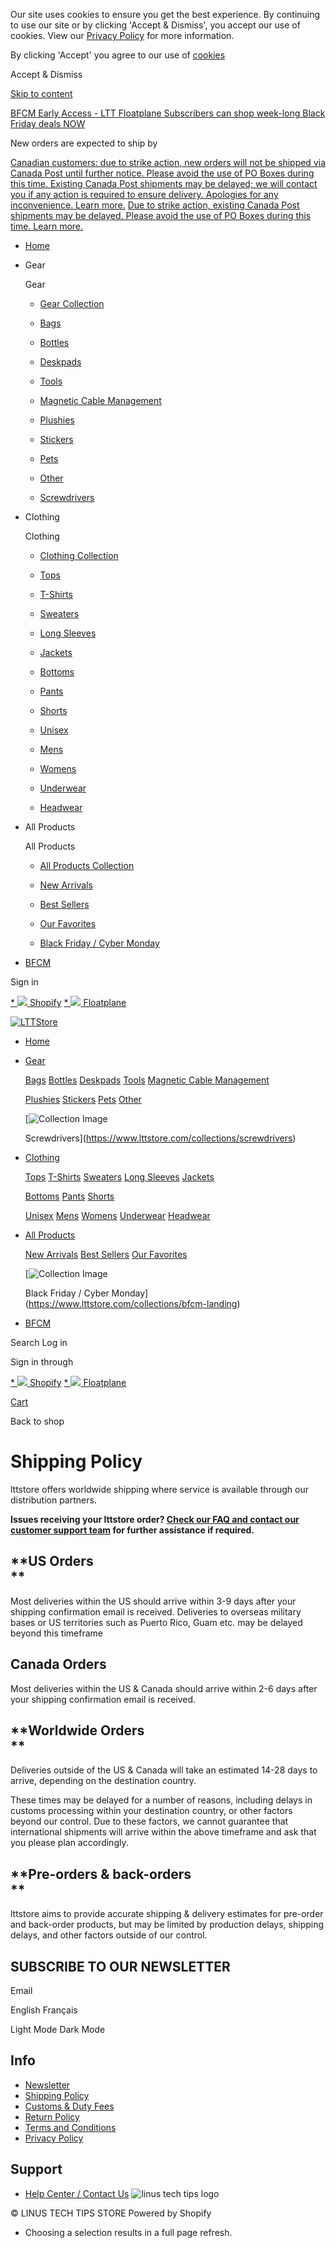 Our site uses cookies to ensure you get the best experience. By continuing to use our site or by clicking 'Accept & Dismiss', you accept our use of cookies. View our [Privacy Policy](https://www.lttstore.com/pages/privacy-policy) for more information.

By clicking 'Accept' you agree to our use of [cookies](https://www.lttstore.com/pages/privacy-policy)

Accept & Dismiss

[Skip to content](#MainContent)

[BFCM Early Access - LTT Floatplane Subscribers can shop week-long Black Friday deals NOW](https://www.lttstore.com/collections/bfcm-landing)

New orders are expected to ship by

[Canadian customers: due to strike action, new orders will not be shipped via Canada Post until further notice. Please avoid the use of PO Boxes during this time. Existing Canada Post shipments may be delayed; we will contact you if any action is required to ensure delivery. Apologies for any inconvenience. Learn more.](https://lttstore.gorgias.help/en-US/service-alert-canada-post-strike-964023) [Due to strike action, existing Canada Post shipments may be delayed. Please avoid the use of PO Boxes during this time. Learn more.](https://lttstore.gorgias.help/en-US/service-alert-canada-post-strike-964023)

     

* [Home](https://www.lttstore.com/)
* Gear
    
    Gear
    
    * [Gear Collection](https://www.lttstore.com/collections/accessories)
    * [](https://www.lttstore.com/collections/accessories)[Bags](https://www.lttstore.com/collections/accessories?filter.p.m.filter.gear_type=Bags+%26+Backpacks&sort_by=best-selling)
    
    * [Bottles](https://www.lttstore.com/bottles)
    * [Deskpads](https://www.lttstore.com/deskpads)
    * [Tools](https://www.lttstore.com/tools)
    * [Magnetic Cable Management](https://www.lttstore.com/collections/mcm-landing)
    * [Plushies](https://www.lttstore.com/plushies)
    
    * [Stickers](https://www.lttstore.com/stickers)
    * [Pets](https://www.lttstore.com/pets)
    * [Other](https://www.lttstore.com/other-gear)
    * [Screwdrivers](https://www.lttstore.com/collections/screwdrivers)
    
* Clothing
    
    Clothing
    
    * [Clothing Collection](https://www.lttstore.com/collections/clothing)
    * [](https://www.lttstore.com/collections/clothing)[Tops](https://www.lttstore.com/tops)
    
    * [T-Shirts](https://www.lttstore.com/tshirts)
    * [Sweaters](https://www.lttstore.com/sweaters)
    * [Long Sleeves](https://www.lttstore.com/long-sleeves)
    * [Jackets](https://www.lttstore.com/jackets)
    * [Bottoms](https://www.lttstore.com/bottoms)
    
    * [Pants](https://www.lttstore.com/collections/clothing?filter.p.m.filter.clothing_type=Pants&sort_by=manual)
    * [Shorts](https://www.lttstore.com/shorts)
    * [Unisex](https://www.lttstore.com/unisex)
    
    * [Mens](https://www.lttstore.com/mens)
    * [Womens](https://www.lttstore.com/womens)
    * [Underwear](https://www.lttstore.com/underwear)
    * [Headwear](https://www.lttstore.com/headwear)
    
* All Products
    
    All Products
    
    * [All Products Collection](https://www.lttstore.com/collections/all-products-1)
    * [](https://www.lttstore.com/collections/all-products-1)[New Arrivals](https://www.lttstore.com/collections/all-products-1)
    
    * [Best Sellers](https://www.lttstore.com/collections/all-products)
    * [Our Favorites](https://www.lttstore.com/collections/top-sellers)
    * [Black Friday / Cyber Monday](https://www.lttstore.com/collections/bfcm-landing)
    
* [BFCM](https://www.lttstore.com/collections/bfcm-landing)

Sign in

 [* ![](//www.lttstore.com/cdn/shop/t/130/assets/shopify-logo.svg?v=182554083611724108241732308947) Shopify](https://www.lttstore.com/account/login) [* ![](//www.lttstore.com/cdn/shop/t/130/assets/floatplane-logo-notext.svg?v=135174765184720699891732308947) Floatplane](https://floatplane.com/channel/linustechtips/shopify/login?redirect=https://www.lttstore.com)

[![LTTStore](//www.lttstore.com/cdn/shop/files/LTT_Logo.png?v=1667427218&width=50)](https://www.lttstore.com/)

* [Home](https://www.lttstore.com/)
* [Gear](https://www.lttstore.com/collections/accessories)
    
    [Bags](https://www.lttstore.com/collections/accessories?filter.p.m.filter.gear_type=Bags+%26+Backpacks&sort_by=best-selling) [Bottles](https://www.lttstore.com/bottles) [Deskpads](https://www.lttstore.com/deskpads) [Tools](https://www.lttstore.com/tools) [Magnetic Cable Management](https://www.lttstore.com/collections/mcm-landing)
    
    [Plushies](https://www.lttstore.com/plushies) [Stickers](https://www.lttstore.com/stickers) [Pets](https://www.lttstore.com/pets) [Other](https://www.lttstore.com/other-gear)
    
    [![Collection Image](//www.lttstore.com/cdn/shop/collections/Header_Banner.png?v=1732510672&width=400)
    
    Screwdrivers](https://www.lttstore.com/collections/screwdrivers)
    
* [Clothing](https://www.lttstore.com/collections/clothing)
    
    [Tops](https://www.lttstore.com/tops) [T-Shirts](https://www.lttstore.com/tshirts) [Sweaters](https://www.lttstore.com/sweaters) [Long Sleeves](https://www.lttstore.com/long-sleeves) [Jackets](https://www.lttstore.com/jackets)
    
    [Bottoms](https://www.lttstore.com/bottoms) [Pants](https://www.lttstore.com/collections/clothing?filter.p.m.filter.clothing_type=Pants&sort_by=manual) [Shorts](https://www.lttstore.com/shorts)
    
    [Unisex](https://www.lttstore.com/unisex) [Mens](https://www.lttstore.com/mens) [Womens](https://www.lttstore.com/womens) [Underwear](https://www.lttstore.com/underwear) [Headwear](https://www.lttstore.com/headwear)
    
* [All Products](https://www.lttstore.com/collections/all-products-1)
    
    [New Arrivals](https://www.lttstore.com/collections/all-products-1) [Best Sellers](https://www.lttstore.com/collections/all-products) [Our Favorites](https://www.lttstore.com/collections/top-sellers)
    
    [![Collection Image](//www.lttstore.com/cdn/shop/collections/BFCM_Menu_Thumbnail.jpg?v=1732511965&width=400)
    
    Black Friday / Cyber Monday](https://www.lttstore.com/collections/bfcm-landing)
    
* [BFCM](https://www.lttstore.com/collections/bfcm-landing)

 Search Log in 

Sign in through

 [* ![](//www.lttstore.com/cdn/shop/t/130/assets/shopify-logo.svg?v=182554083611724108241732308947) Shopify](https://www.lttstore.com/account/login) [* ![](//www.lttstore.com/cdn/shop/t/130/assets/floatplane-logo-notext.svg?v=135174765184720699891732308947) Floatplane](https://floatplane.com/channel/linustechtips/shopify/login?redirect=https://www.lttstore.com)

[Cart](https://www.lttstore.com/cart)

 

Back to shop

Shipping Policy
===============

lttstore offers worldwide shipping where service is available through our distribution partners.

**Issues receiving your lttstore order? [Check our FAQ and contact our customer support team](https://www.lttstore.com/pages/faq "LTT Store Help Center") for further assistance if required.**

**US Orders  
**
----------------

Most deliveries within the US should arrive within 3-9 days after your shipping confirmation email is received. Deliveries to overseas military bases or US territories such as Puerto Rico, Guam etc. may be delayed beyond this timeframe

**Canada Orders**
-----------------

Most deliveries within the US & Canada should arrive within 2-6 days after your shipping confirmation email is received.

**Worldwide Orders  
**
-----------------------

Deliveries outside of the US & Canada will take an estimated 14-28 days to arrive, depending on the destination country.

These times may be delayed for a number of reasons, including delays in customs processing within your destination country, or other factors beyond our control. Due to these factors, we cannot guarantee that international shipments will arrive within the above timeframe and ask that you please plan accordingly.

**Pre-orders & back-orders  
**
-------------------------------

lttstore aims to provide accurate shipping & delivery estimates for pre-order and back-order products, but may be limited by production delays, shipping delays, and other factors outside of our control.

      

SUBSCRIBE TO OUR NEWSLETTER
---------------------------

 Email

English Français

Light Mode Dark Mode

Info
----

* [Newsletter](https://www.lttstore.com/blogs/the-newsletter-archive)
* [Shipping Policy](https://www.lttstore.com/policies/shipping-policy)
* [Customs & Duty Fees](https://www.lttstore.com/pages/customs-duty-fees)
* [Return Policy](https://www.lttstore.com/policies/refund-policy)
* [Terms and Conditions](https://www.lttstore.com/policies/terms-of-service)
* [Privacy Policy](https://www.lttstore.com/policies/privacy-policy)

Support
-------

* [Help Center / Contact Us](https://www.lttstore.com/pages/contact-us)
![linus tech tips logo](//www.lttstore.com/cdn/shop/t/130/assets/ltt-logo.svg?v=133296236752336137041732308947)

© LINUS TECH TIPS STORE Powered by Shopify

* Choosing a selection results in a full page refresh.